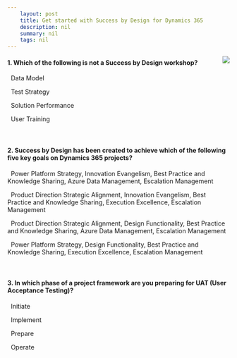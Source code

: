 ```yaml
---
    layout: post
    title: Get started with Success by Design for Dynamics 365  
    description: nil
    summary: nil
    tags: nil
---
```



 <a target="_blank" href="https://docs.microsoft.com/en-us/learn/modules/success-by-design/7-check/"><i class="fas fa-external-link-alt"></i> </a>
 <img align="right" src="https://docs.microsoft.com/en-us/learn/achievements/success-by-design.svg">
####  1. Which of the following is not a Success by Design workshop?


<i class='far fa-square'></i> &nbsp;&nbsp;Data Model

<i class='far fa-square'></i> &nbsp;&nbsp;Test Strategy

<i class='far fa-square'></i> &nbsp;&nbsp;Solution Performance

<i class='fas fa-check-square' style='color: Dodgerblue;'></i> &nbsp;&nbsp;User Training
<br />
<br />
<br />

####  2. Success by Design has been created to achieve which of the following five key goals on Dynamics 365 projects?


<i class='far fa-square'></i> &nbsp;&nbsp;Power Platform Strategy, Innovation Evangelism, Best Practice and Knowledge Sharing, Azure Data Management, Escalation Management

<i class='fas fa-check-square' style='color: Dodgerblue;'></i> &nbsp;&nbsp;Product Direction Strategic Alignment, Innovation Evangelism, Best Practice and Knowledge Sharing, Execution Excellence, Escalation Management

<i class='far fa-square'></i> &nbsp;&nbsp;Product Direction Strategic Alignment, Design Functionality, Best Practice and Knowledge Sharing, Azure Data Management, Escalation Management

<i class='far fa-square'></i> &nbsp;&nbsp;Power Platform Strategy, Design Functionality, Best Practice and Knowledge Sharing, Execution Excellence, Escalation Management
<br />
<br />
<br />

####  3. In which phase of a project framework are you preparing for UAT (User Acceptance Testing)?


<i class='far fa-square'></i> &nbsp;&nbsp;Initiate

<i class='far fa-square'></i> &nbsp;&nbsp;Implement

<i class='fas fa-check-square' style='color: Dodgerblue;'></i> &nbsp;&nbsp;Prepare

<i class='far fa-square'></i> &nbsp;&nbsp;Operate
<br />
<br />
<br />
